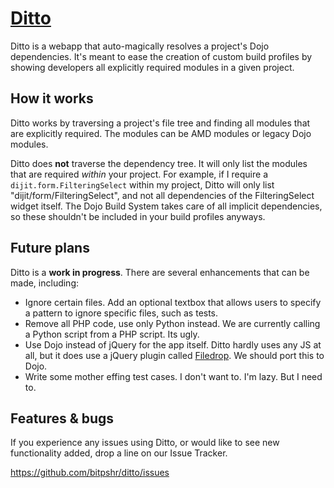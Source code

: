 [Ditto](http://bitpshr.info/ditto)
=================

Ditto is a webapp that auto-magically resolves a project's Dojo dependencies. It's meant to ease the creation of custom build profiles by showing developers all explicitly required modules in a given project.



How it works
-----------

Ditto works by traversing a project's file tree and finding all modules that are explicitly required. The modules can be AMD modules or legacy Dojo modules.

Ditto does <b>not</b> traverse the dependency tree. It will only list the modules that are required <i>within</i> your project. For example, if I require a `dijit.form.FilteringSelect` within my project, Ditto will only list "dijit/form/FilteringSelect", and not all dependencies of the FilteringSelect widget itself. The Dojo Build System takes care of all implicit dependencies, so these shouldn't be included in your build profiles anyways.



Future plans
------------

Ditto is a <b>work in progress</b>. There are several enhancements that can be made, including:

* Ignore certain files. Add an optional textbox that allows users to specify a pattern to ignore specific files, such as tests.
* Remove all PHP code, use only Python instead. We are currently calling a Python script from a PHP script. Its ugly.
* Use Dojo instead of jQuery for the app itself. Ditto hardly uses any JS at all, but it does use a jQuery plugin called [Filedrop](https://github.com/weixiyen/jquery-filedrop). We should port this to Dojo.
* Write some mother effing test cases. I don't want to. I'm lazy. But I need to.



Features & bugs
-----------

If you experience any issues using Ditto, or would like to see new functionality added, drop a line on our Issue Tracker.

https://github.com/bitpshr/ditto/issues

